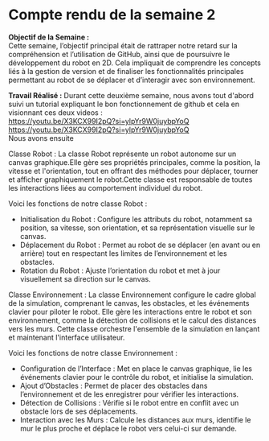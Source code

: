 # Compte rendu de la semaine 2

**Objectif de la Semaine :**  
Cette semaine, l’objectif principal était de rattraper notre retard sur la compréhension et l’utilisation de GitHub, ainsi que de poursuivre le développement du robot en 2D. Cela impliquait de comprendre les concepts liés à la gestion de version et de finaliser les fonctionnalités principales permettant au robot de se déplacer et d’interagir avec son environnement.

**Travail Réalisé :** 
Durant cette deuxième semaine, nous avons tout d'abord suivi un tutorial expliquant le bon fonctionnement de github et cela en visionnant ces deux videos :  
https://youtu.be/X3KCX99I2pQ?si=ylpYr9W0juybpYoQ  
https://youtu.be/X3KCX99I2pQ?si=ylpYr9W0juybpYoQ  
Nous avons ensuite 

 Classe Robot :
La classe Robot représente un robot autonome sur un canvas graphique.Elle gère ses propriétés principales, comme la position, la vitesse et l'orientation, 
tout en offrant des méthodes pour déplacer, tourner et afficher graphiquement le robot.Cette classe est responsable de toutes les interactions liées au comportement individuel du robot.

Voici les fonctions de notre classe Robot :
   * Initialisation du Robot : Configure les attributs du robot, notamment sa position, sa vitesse, son orientation, et sa représentation visuelle sur le canvas.
   * Déplacement du Robot : Permet au robot de se déplacer (en avant ou en arrière) tout en respectant les limites de l’environnement et les obstacles.
   * Rotation du Robot : Ajuste l’orientation du robot et met à jour visuellement sa direction sur le canvas.
     
Classe Environnement :
La classe Environnement configure le cadre global de la simulation, comprenant le canvas, les obstacles, et les événements clavier pour piloter le robot. 
Elle gère les interactions entre le robot et son environnement, comme la détection de collisions et le calcul des distances vers les murs. 
Cette classe orchestre l'ensemble de la simulation en lançant et maintenant l'interface utilisateur.

Voici les fonctions de notre classe Environnement :
  * Configuration de l’Interface : Met en place le canvas graphique, lie les événements clavier pour le contrôle du robot, et initialise la simulation.
  * Ajout d’Obstacles : Permet de placer des obstacles dans l’environnement et de les enregistrer pour vérifier les interactions.
  * Détection de Collisions : Vérifie si le robot entre en conflit avec un obstacle lors de ses déplacements.
  * Interaction avec les Murs : Calcule les distances aux murs, identifie le mur le plus proche et déplace le robot vers celui-ci sur demande.

